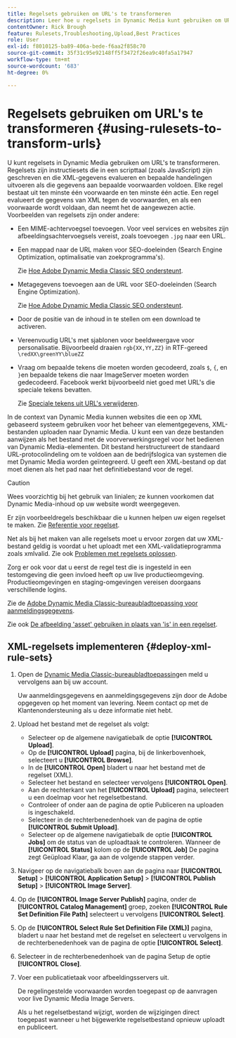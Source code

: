 ```yaml
---
title: Regelsets gebruiken om URL's te transformeren
description: Leer hoe u regelsets in Dynamic Media kunt gebruiken om URL's te transformeren. Regelsets zijn instructiesets die in een scripttaal (zoals JavaScript) zijn geschreven en die XML-gegevens evalueren en bepaalde handelingen uitvoeren als die gegevens aan bepaalde voorwaarden voldoen.
contentOwner: Rick Brough
feature: Rulesets,Troubleshooting,Upload,Best Practices
role: User
exl-id: f8010125-ba89-406a-bede-f6aa2f858c70
source-git-commit: 35f31c95e92148ff5f3472f26ea9c40fa5a17947
workflow-type: tm+mt
source-wordcount: '683'
ht-degree: 0%

---
```


# Regelsets gebruiken om URL&#39;s te transformeren {#using-rulesets-to-transform-urls}

U kunt regelsets in Dynamic Media gebruiken om URL&#39;s te transformeren. Regelsets zijn instructiesets die in een scripttaal (zoals JavaScript) zijn geschreven en die XML-gegevens evalueren en bepaalde handelingen uitvoeren als die gegevens aan bepaalde voorwaarden voldoen. Elke regel bestaat uit ten minste één voorwaarde en ten minste één actie. Een regel evalueert de gegevens van XML tegen de voorwaarden, en als een voorwaarde wordt voldaan, dan neemt het de aangewezen actie. Voorbeelden van regelsets zijn onder andere:

* Een MIME-achtervoegsel toevoegen. Voor veel services en websites zijn afbeeldingsachtervoegsels vereist, zoals toevoegen `.jpg` naar een URL.
* Een mappad naar de URL maken voor SEO-doeleinden (Search Engine Optimization, optimalisatie van zoekprogramma&#39;s).

  Zie [Hoe Adobe Dynamic Media Classic SEO ondersteunt](/help/assets/dynamic-media/assets/s7_seo.pdf).

* Metagegevens toevoegen aan de URL voor SEO-doeleinden (Search Engine Optimization).

  Zie [Hoe Adobe Dynamic Media Classic SEO ondersteunt](/help/assets/dynamic-media/assets/s7_seo.pdf).

* Door de positie van de inhoud in te stellen om een download te activeren.
* Vereenvoudig URL&#39;s met sjablonen voor beeldweergave voor personalisatie. Bijvoorbeeld draaien `rgb{XX,YY,ZZ}` in RTF-gereed `\redXX\greenYY\blueZZ`

* Vraag om bepaalde tekens die moeten worden gecodeerd, zoals `$`, `{`, en `}`en bepaalde tekens die naar ImageServer moeten worden gedecodeerd. Facebook werkt bijvoorbeeld niet goed met URL&#39;s die speciale tekens bevatten.

  Zie [Speciale tekens uit URL&#39;s verwijderen](https://helpx.adobe.com/experience-manager/scene7/kb/base/scene7-rulesets/remove-special-characters-urls.html).

In de context van Dynamic Media kunnen websites die een op XML gebaseerd systeem gebruiken voor het beheer van elementgegevens, XML-bestanden uploaden naar Dynamic Media. U kunt een van deze bestanden aanwijzen als het bestand met de voorverwerkingsregel voor het bedienen van Dynamic Media-elementen. Dit bestand herstructureert de standaard URL-protocolindeling om te voldoen aan de bedrijfslogica van systemen die met Dynamic Media worden geïntegreerd. U geeft een XML-bestand op dat moet dienen als het pad naar het definitiebestand voor de regel.

>[!CAUTION]
>
>Wees voorzichtig bij het gebruik van linialen; ze kunnen voorkomen dat Dynamic Media-inhoud op uw website wordt weergegeven.

Er zijn voorbeeldregels beschikbaar die u kunnen helpen uw eigen regelset te maken.
Zie [Referentie voor regelset](https://experienceleague.adobe.com/docs/dynamic-media-developer-resources/image-serving-api/image-serving-api/rule-set-reference/c-rule-set-reference.html).

Net als bij het maken van alle regelsets moet u ervoor zorgen dat uw XML-bestand geldig is voordat u het uploadt met een XML-validatieprogramma zoals xmlvalid.
Zie ook [Problemen met regelsets oplossen](https://helpx.adobe.com/experience-manager/scene7/kb/base/scene7-rulesets/scene7-ruleset-troubleshooting.html).

Zorg er ook voor dat u eerst de regel test die is ingesteld in een testomgeving die geen invloed heeft op uw live productieomgeving.
Productieomgevingen en staging-omgevingen vereisen doorgaans verschillende logins.

Zie de [Adobe Dynamic Media Classic-bureaubladtoepassing voor aanmeldingsgegevens](https://experienceleague.adobe.com/docs/dynamic-media-classic/using/getting-started/signing-out.html#sign-in-dmc-app).

<!-- OBSOLETE CONTENT * **NA staging environment** login page: [https://s7sps1-staging.scene7.com/IpsWeb/](https://s7sps1-staging.scene7.com/IpsWeb/)
* **EMEA staging environment** login page: [https://s7sps3-staging.scene7.com/IpsWeb/](https://s7sps3-staging.scene7.com/IpsWeb/)
* **JAPAC staging environment** login page: [https://s7sps5-staging.scene7.com/IpsWeb/](https://s7sps5-staging.scene7.com/IpsWeb/) -->

Zie ook [De afbeelding &#39;asset&#39; gebruiken in plaats van &#39;is&#39; in een regelset](https://helpx.adobe.com/experience-manager/scene7/kb/base/scene7-rulesets/ruleset-asset-instead-image.html).

## XML-regelsets implementeren {#deploy-xml-rule-sets}

1. Open de [Dynamic Media Classic-bureaubladtoepassing](https://experienceleague.adobe.com/docs/dynamic-media-classic/using/getting-started/signing-out.html#getting-started)en meld u vervolgens aan bij uw account.

   Uw aanmeldingsgegevens en aanmeldingsgegevens zijn door de Adobe opgegeven op het moment van levering. Neem contact op met de Klantenondersteuning als u deze informatie niet hebt.

1. Upload het bestand met de regelset als volgt:

   * Selecteer op de algemene navigatiebalk de optie **[!UICONTROL Upload]**.
   * Op de **[!UICONTROL Upload]** pagina, bij de linkerbovenhoek, selecteert u **[!UICONTROL Browse]**.
   * In de **[!UICONTROL Open]** bladert u naar het bestand met de regelset (XML).
   * Selecteer het bestand en selecteer vervolgens **[!UICONTROL Open]**.
   * Aan de rechterkant van het **[!UICONTROL Upload]** pagina, selecteert u een doelmap voor het regelsetbestand.
   * Controleer of onder aan de pagina de optie Publiceren na uploaden is ingeschakeld.
   * Selecteer in de rechterbenedenhoek van de pagina de optie **[!UICONTROL Submit Upload]**.
   * Selecteer op de algemene navigatiebalk de optie **[!UICONTROL Jobs]** om de status van de uploadtaak te controleren. Wanneer de **[!UICONTROL Status]** kolom op de **[!UICONTROL Job]** De pagina zegt Geüpload Klaar, ga aan de volgende stappen verder.

1. Navigeer op de navigatiebalk boven aan de pagina naar **[!UICONTROL Setup]** > **[!UICONTROL Application Setup]** > **[!UICONTROL Publish Setup]** > **[!UICONTROL Image Server]**.
1. Op de **[!UICONTROL Image Server Publish]** pagina, onder de **[!UICONTROL Catalog Management]** groep, zoeken **[!UICONTROL Rule Set Definition File Path]** selecteert u vervolgens **[!UICONTROL Select]**.
1. Op de **[!UICONTROL Select Rule Set Definition File (XML)]** pagina, bladert u naar het bestand met de regelset en selecteert u vervolgens in de rechterbenedenhoek van de pagina de optie **[!UICONTROL Select]**.
1. Selecteer in de rechterbenedenhoek van de pagina Setup de optie **[!UICONTROL Close]**.
1. Voer een publicatietaak voor afbeeldingsservers uit.

   De regelingestelde voorwaarden worden toegepast op de aanvragen voor live Dynamic Media Image Servers.

   Als u het regelsetbestand wijzigt, worden de wijzigingen direct toegepast wanneer u het bijgewerkte regelsetbestand opnieuw uploadt en publiceert.
